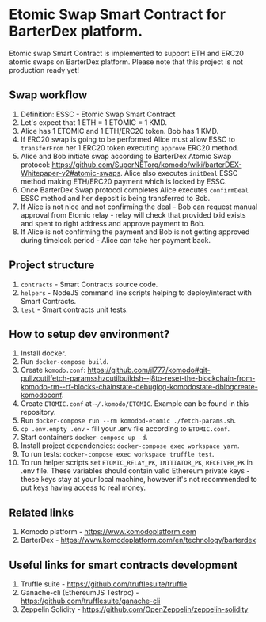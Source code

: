 # Etomic Swap Smart Contract for BarterDex platform.
Etomic swap Smart Contract is implemented to support ETH and ERC20 atomic swaps on BarterDex platform.
Please note that this project is not production ready yet!

## Swap workflow

1. Definition: ESSC - Etomic Swap Smart Contract 
1. Let's expect that 1 ETH = 1 ETOMIC = 1 KMD.
1. Alice has 1 ETOMIC and 1 ETH/ERC20 token. Bob has 1 KMD.
1. If ERC20 swap is going to be performed Alice must allow ESSC to `transferFrom` her 1 ERC20 token executing `approve` ERC20 method. 
1. Alice and Bob initiate swap according to BarterDex Atomic Swap protocol: https://github.com/SuperNETorg/komodo/wiki/barterDEX-Whitepaper-v2#atomic-swaps. Alice also executes `initDeal` ESSC method making ETH/ERC20 payment which is locked by ESSC.
1. Once BarterDex Swap protocol completes Alice executes `confirmDeal` ESSC method and her deposit is being transferred to Bob.
1. If Alice is not nice and not confirming the deal - Bob can request manual approval from Etomic relay - relay will check that provided txid exists and spent to right address and approve payment to Bob.
1. If Alice is not confirming the payment and Bob is not getting approved during timelock period - Alice can take her payment back.

## Project structure

1. `contracts` - Smart Contracts source code.
1. `helpers` - NodeJS command line scripts helping to deploy/interact with Smart Contracts.
1. `test` - Smart contracts unit tests.

## How to setup dev environment?

1. Install docker.
1. Run `docker-compose build`.
1. Create `komodo.conf`: https://github.com/jl777/komodo#git-pullzcutilfetch-paramsshzcutilbuildsh--j8to-reset-the-blockchain-from-komodo-rm--rf-blocks-chainstate-debuglog-komodostate-dblogcreate-komodoconf.
1. Create `ETOMIC.conf` at `~/.komodo/ETOMIC`. Example can be found in this repository.
1. Run `docker-compose run --rm komodod-etomic ./fetch-params.sh`.
1. `cp .env.empty .env` - fill your .env file according to `ETOMIC.conf`.
1. Start containers `docker-compose up -d`.
1. Install project dependencies: `docker-compose exec workspace yarn`.
1. To run tests: `docker-compose exec workspace truffle test`.
1. To run helper scripts set `ETOMIC_RELAY_PK`, `INITIATOR_PK`, `RECEIVER_PK` in .env file. These variables should contain valid Ethereum private keys - these keys stay at your local machine, however it's not recommended to put keys having access to real money.

## Related links

1. Komodo platform - https://www.komodoplatform.com
1. BarterDex - https://www.komodoplatform.com/en/technology/barterdex

## Useful links for smart contracts development

1. Truffle suite - https://github.com/trufflesuite/truffle
1. Ganache-cli (EthereumJS Testrpc) - https://github.com/trufflesuite/ganache-cli
1. Zeppelin Solidity - https://github.com/OpenZeppelin/zeppelin-solidity
